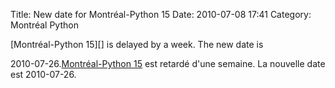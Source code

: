 Title: New date for Montréal-Python 15
Date: 2010-07-08 17:41
Category: Montréal Python

<!--:en-->[Montréal-Python 15][] is delayed by a week. The new date is
2010-07-26.<!--:--><!--:fr-->[Montréal-Python 15][] est retardé d'une
semaine. La nouvelle date est 2010-07-26.<!--:-->

  [Montréal-Python 15]: http://montrealpython.org/2010/06/mp-15/
